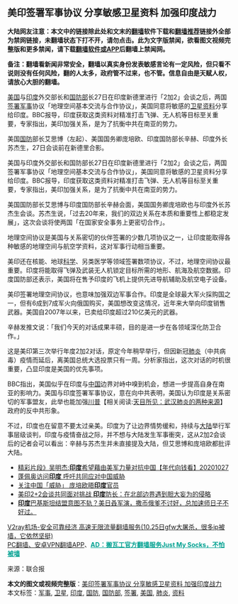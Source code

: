  <h2>美印签署军事协议 分享敏感卫星资料 加强印度战力</h2> <p class="notice"><b>大陆网友注意：本文中的链接除此处和文末的<a href="https://github.com/bannedbook/fanqiang" >翻墙</a>软件下载和<a href="https://github.com/killgcd/justmysocks/blob/master/README.md">翻墙推荐</a>链接外全部为禁网链接，未翻墙状态下打不开，请勿点击。此为文字版禁闻，欲看图文视频完整版和更多禁闻，请下载<a href="https://github.com/bannedbook/fanqiang">翻墙软件或APP</a>后翻墙上禁闻网。</p><p>备注：翻墙看新闻非常安全，翻墙以真实身份发表敏感言论有一定风险，但只看不说则没有任何风险，翻的人太多，政府管不过来，也不管。信息自由是天赋人权，请放心大胆的翻墙。</b></p>  <div class="entry"> <p id="summary"><a href="https://www.bannedbook.org/bnews/tag/%e7%be%8e%e5%9b%bd/" class="st_tag internal_tag" rel="tag" title="标签 美国 下的日志">美国</a>与<a href="https://www.bannedbook.org/bnews/tag/%e5%8d%b0%e5%ba%a6/" class="st_tag internal_tag" rel="tag" title="标签 印度 下的日志">印度</a>外交部长和<a href="https://www.bannedbook.org/bnews/tag/%E5%9B%BD%E9%98%B2%E9%83%A8/" class="st_tag internal_tag" rel="tag" title="标签 国防部 下的日志">国防部</a>长27日在印度新德里进行「2加2」会谈之后，两国<a href="https://www.bannedbook.org/bnews/tag/%E7%AD%BE%E7%BD%B2/" class="st_tag internal_tag" rel="tag" title="标签 签署 下的日志">签署</a><a href="https://www.bannedbook.org/bnews/tag/%E5%86%9B%E4%BA%8B/" class="st_tag internal_tag" rel="tag" title="标签 军事 下的日志">军事</a>协议「地理空间基本交流与合作协议」，美国同意将敏感的<a href="https://www.bannedbook.org/bnews/tag/%e5%8d%ab%e6%98%9f/" class="st_tag internal_tag" rel="tag" title="标签 卫星 下的日志">卫星</a><a href="https://www.bannedbook.org/bnews/tag/%E8%B5%84%E6%96%99/" class="st_tag internal_tag" rel="tag" title="标签 资料 下的日志">资料</a>分享给印度。BBC报导，印度获取这类资料对精准打击飞弹、无人机等目标至关重要，专家指出，美印加强关系，是为了抗衡中共在南亚的势力。</p> <p id="conimg"></p> <p>美国<a href="https://www.bannedbook.org/bnews/tag/%E5%9B%BD%E9%98%B2/" class="st_tag internal_tag" rel="tag" title="标签 国防 下的日志">国防</a>部长艾思博（左起）、美国国务卿庞培欧、印度国防部长辛赫、印度外长苏杰生，27日会谈前在新德里合影。</p>  <p>美国与印度外交部长和国防部长27日在印度新德里进行「2加2」会谈之后，两国签署军事协议「地理空间基本交流与合作协议」，美国同意将敏感的卫星资料分享给印度。BBC报导，印度获取这类资料对精准打击飞弹、无人机等目标至关重要，专家指出，美印加强关系，是为了抗衡中共在南亚的势力。</p> <p>美国国防部长艾思博与印度国防部长辛赫会面，美国国务卿庞培欧也与印度外长苏杰生会谈。苏杰生说，「过去20年来，我们的双边关系在本质和重要性上都稳定发展」，这次会谈将使两国「在国家安全事务上更密切合作」。</p> <p>地理空间协议是美国与关系密切的伙伴签署的少数几项协议之一，让印度能取得各种敏感的地理空间与航空学资料，这对军事行动相当重要。</p>  <p>美印还在核能、地球<span class='wp_keywordlink'><a href="https://www.bannedbook.org/forum11/topic309.html" title="禁片：“科学”的棍子" target="_blank">科学</a></span>、另类医学等领域签署数项协议，不过，地理空间协议最重要。印度将能取得飞弹及武装无人机锁定目标所需的地形、航海及航空数据。印度国防部还表示，美国将在售予印度的飞机上提供先进导航辅助及航空电子设备。</p> <p>美印签署地理空间协议，也意味加强双边军事合作。印度是全球最大军火採购国之一，但有6成到7成军火向俄国购买，美国想改变这情况，近年来大举向印度销售武器。美国自2007年以来，已卖给印度超过210亿美元的武器。</p> <p>辛赫发推文说：「我们今天的对话成果丰硕，目的是进一步在各领域深化防卫合作。」</p>  <p>这是美印第三次举行年度2加2对话，原定今年稍早举行，但因新冠<a href="https://www.bannedbook.org/bnews/tag/%e8%82%ba%e7%82%8e/" class="st_tag internal_tag" rel="tag" title="标签 肺炎 下的日志">肺炎</a>（中共病毒）疫情而延后，离美国总统大选投票只有一周。分析家指出，这次对话的时机很重要，凸显印度是美国的优先事项。</p> <p>BBC指出，美国似乎在印度与<span class='wp_keywordlink_affiliate'><a href="https://www.bannedbook.org/" title="中国" target="_blank">中国</a></span>边界对峙中嗅到机会，想进一步提高自身在南亚的影响力。美国与印度签署军事协议，意在向中共表明，美国认为印度是关系密切的军事盟友，此举也能加强<span class='wp_keywordlink'><a href="https://www.bannedbook.org/bnews/comments/20200816/1381118.html" title="天目所见：川普将再赢总统大选 共和党掌参众两院" target="_blank">川普</a></span>【相关阅读:<a href='https://www.bannedbook.org/bnews/comments/20200816/1381123.html' target='_blank'>天目所见：武汉肺炎的两种来源</a>】政府的反中共形象。</p> <p>不过，印度也在留意不要太过亲美。印度为了让边界情势缓和，持续与<span class='wp_keywordlink_affiliate'><a href="https://www.bannedbook.org/" title="大陆" target="_blank">大陆</a></span>举行军事层级谈判，印度与疫情奋战之际，并不想与大陆发生军事衝突，这从2加2会谈后的记者会可以看出：辛赫与苏杰生并未直接提及大陆，但艾思博和庞培欧都批评大陆。</p>  <ul class='op-related-articles' title='相关阅读'> <li><a href='https://www.bannedbook.org/bnews/taiwannews/20201027/1421269.html' target='_blank'>精彩片段》吴明杰:<b>印度</b>希望藉由美军力量对抗中国【年代向钱看】20201027</a></li> <li><a href='https://www.bannedbook.org/bnews/headline/20201027/1421258.html' target='_blank'>蓬佩奥访问<b>印度</b> 呼吁共同应对中国威胁</a></li> <li><a href='https://www.bannedbook.org/bnews/baitai/20201027/1421160.html' target='_blank'>关注中国「威胁」 庞培欧晤<b>印度</b>官员</a></li> <li><a href='https://www.bannedbook.org/bnews/headline/20201027/1421078.html' target='_blank'>美印2+2会谈共同面对挑战 <b>印度</b>防长：在北部边界遇到胆大妄为的侵略</a></li> <li><a href='https://www.bannedbook.org/bnews/bannedvideo/20201027/1420887.html' target='_blank'><b>印度</b>巴基斯坦结盟意图不轨？美日叒军演，撒币俄爹不讨好，总加速师日子不好过。</a></li> </ul> <p class="texttj"> <a href="https://www.bannedbook.org/forum23/topic22702.html" target="_blank">V2ray机场-安全可靠经济 高速无限流量翻墙服务(10.25日gfw大屠杀，很多ip被墙，它依然坚挺)</a><br/> <a href="https://github.com/bannedbook/fanqiang/wiki/%E7%A6%81%E9%97%BB%E7%BD%91%E5%AE%89%E5%8D%93%E7%BF%BB%E5%A2%99%E6%96%B0%E9%97%BBAPP" target="_blank">PC翻墙、安卓VPN翻墙APP</a>、<span onclick="window.open('https://github.com/killgcd/justmysocks/blob/master/README.md')" style="font-weight:bold;color:#00A191;cursor:pointer;text-decoration:underline;outline:none">AD：搬瓦工官方翻墙服务Just My Socks，不怕被墙</span></p><p> 来源：联合报 </p><a name='sharetosocial'></a>       <div><b>本文的图文或视频完整版</b>：<a href='https://www.bannedbook.org/bnews/cbnews/20201028/1421370.html'>美印签署军事协议 分享敏感卫星资料 加强印度战力</a></div>  </div><!--END ENTRY--> <div class="postfooter"> <div>本文标签：<a href="https://www.bannedbook.org/bnews/tag/%E5%86%9B%E4%BA%8B/" rel="tag">军事</a>, <a href="https://www.bannedbook.org/bnews/tag/%e5%8d%ab%e6%98%9f/" rel="tag">卫星</a>, <a href="https://www.bannedbook.org/bnews/tag/%e5%8d%b0%e5%ba%a6/" rel="tag">印度</a>, <a href="https://www.bannedbook.org/bnews/tag/%E5%9B%BD%E9%98%B2/" rel="tag">国防</a>, <a href="https://www.bannedbook.org/bnews/tag/%E5%9B%BD%E9%98%B2%E9%83%A8/" rel="tag">国防部</a>, <a href="https://www.bannedbook.org/bnews/tag/%E7%AD%BE%E7%BD%B2/" rel="tag">签署</a>, <a href="https://www.bannedbook.org/bnews/tag/%e7%be%8e%e5%9b%bd/" rel="tag">美国</a>, <a href="https://www.bannedbook.org/bnews/tag/%e8%82%ba%e7%82%8e/" rel="tag">肺炎</a>, <a href="https://www.bannedbook.org/bnews/tag/%E8%B5%84%E6%96%99/" rel="tag">资料</a></div>  </div><!--END POSTFOOTER--> 